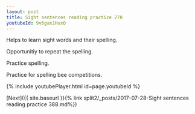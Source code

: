 ```yaml
---
layout: post
title: Sight sentences reading practice 278
youtubeId: 9v6gax1HuxQ
---
```

 
 
Helps to learn sight words and their spelling.

Opportunitiy to repeat the spelling. 

Practice spelling. 
 
Practice for spelling bee competitions. 
 
{% include youtubePlayer.html id=page.youtubeId %}
 
 

[Next]({{ site.baseurl }}{% link  split2/_posts/2017-07-28-Sight sentences reading practice 388.md%})
 
